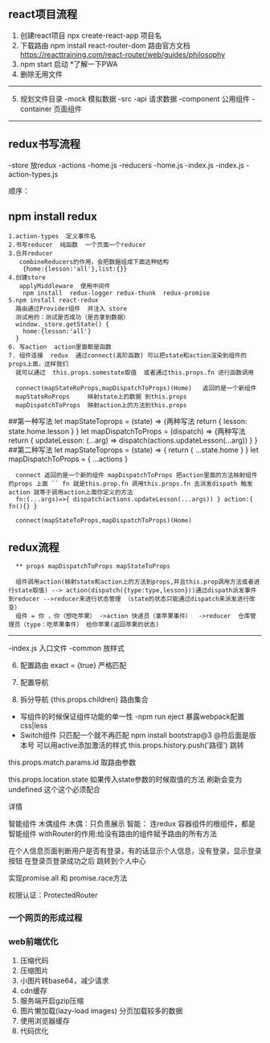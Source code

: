 ## react项目流程
1. 创建react项目 npx create-react-app 项目名
2. 下载路由 npm install react-router-dom  路由官方文档 https://reacttraining.com/react-router/web/guides/philosophy 
3. npm start 启动    *了解一下PWA
4. 删除无用文件
---------------------------------------------------------------
5. 规划文件目录
 -mock 模拟数据
 -src
  -api       请求数据
  -component 公用组件
  -container 页面组件


  ---------------------------------------
## redux书写流程  
  -store     放redux
    -actions
      -home.js
    -reducers
      -home.js
      -index.js
    -index.js
    -action-types.js

  顺序：
  ## npm install redux
    1.action-types  定义事件名
    2.书写reducer  纯函数  一个页面一个reducer
    3.合并reducer
       combineReducers的作用，会把数据组成下面这种结构
        {home:{lesson:'all'},list:{}}
    4.创建store
       applyMiddleware  使用中间件
        npm install  redux-logger redux-thunk  redux-promise
    5.npm install react-redux
      路由通过Provider组件  并注入 store  
      测试用的：测试是否成功（是否拿到数据）  
      window._store.getState() {
        home:{lesson:'all'}
      }
    6. 写action  action里面都是函数
    7. 组件连接  redux  通过connect(高阶函数) 可以把state和action渲染到组件的props上面，这样我们
      就可以通过  this.props.somestate取值  或者通过this.props.fn 进行函数调用

      connect(mapStateRoProps,mapDispatchToProps)(Home)   返回的是一个新组件
      mapStateRoProps     映射state上的数据 到this.props
      mapDispatchToProps  映射action上的方法到this.props
    
##第一种写法
        let mapStateToprops = (state) => {两种写法
          return {
            lesson: state.home.lesson
          }
      }
        let mapDispatchToProps = (dispatch) => {两种写法
           return {
              updateLesson: (...arg) => dispatch(actions.updateLesson(...arg))
          }
      }
##第二种写法
        let mapStateToprops = (state) => {
          return {
            ...state.home
          }
        }
        let mapDispatchToProps = {
         ...actions
        }  

      connect 返回的是一个新的组件 mapDispatchToProps 把action里面的方法映射组件的props 上面 `` fn 就是this.prop.fn 调用this.props.fn 去派发dispath 触发action 就等于调用action上面你定义的方法 
      fn:(...args)=>{ dispatch(actions.updateLesson(...args)) } action:{ fn(){} }

      connect(mapStateToProps,mapDispatchToProps)(Home)

## redux流程 
      ** props mapDispatchToProps mapStateToProps 

      组件调用action(映射state和action上的方法到props,并且this.prop调用方法或者进行state取值) --> action(dispatch({type:type,lesson}))通过dispath派发事件 到reducer -->reducer来进行状态管理 （state的状态只能通过dispatch来派发进行改变）
      组件 = 你 ，你（想吃苹果） ->action 快递员（拿苹果事件）  ->reducer  仓库管理员（type：吃苹果事件） 给你苹果(返回苹果的状态)
  --------------------------------------  
  
  
  -index.js  入口文件
  -common    放样式

6. 配置路由
exact = {true}  严格匹配

7. 配置导航
8. 拆分导航
    {this.props.children}  路由集合
 * 写组件的时候保证组件功能的单一性
-npm run eject  暴露webpack配置   css|less
 * Switch组件 只匹配一个就不再匹配
 npm install bootstrap@3 @符后面是版本号
 <NavLink>可以用active添加激活的样式
  this.props.history.push('路径')   跳转
  
  this.props.match.params.id       取路由参数
  
  this.props.location.state  如果传入state参数的时候取值的方法 刷新会变为undefined  这个这个必须配合
  <Link to={{ pathname: `/detail/${item.id}`,state:item }}>详情</Link>

  智能组件  木偶组件
  木偶：只负责展示
  智能： 连redux
  容器组件的根组件，都是智能组件
  withRouter的作用:给没有路由的组件赋予路由的所有方法

在个人信息页面判断用户是否有登录，有的话显示个人信息，没有登录，显示登录按钮  在登录页登录成功之后 跳转到个人中心

实现promise.all  和  promise.race方法

权限认证：ProtectedRouter

### 一个网页的形成过程
### web前端优化
1. 压缩代码
2. 压缩图片
3. 小图片转base64，减少请求
4. cdn缓存
5. 服务端开启gzip压缩
6. 图片懒加载(lazy-load images) 分页加载较多的数据
7. 使用浏览器缓存
8. 代码优化
